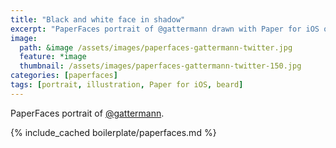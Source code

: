 ```yaml
---
title: "Black and white face in shadow"
excerpt: "PaperFaces portrait of @gattermann drawn with Paper for iOS on an iPad."
image: 
  path: &image /assets/images/paperfaces-gattermann-twitter.jpg 
  feature: *image
  thumbnail: /assets/images/paperfaces-gattermann-twitter-150.jpg
categories: [paperfaces]
tags: [portrait, illustration, Paper for iOS, beard]
---
```


PaperFaces portrait of [@gattermann](https://twitter.com/gattermann).

{% include_cached boilerplate/paperfaces.md %}
